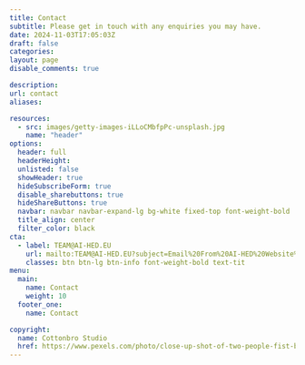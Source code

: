 ```yaml
---
title: Contact
subtitle: Please get in touch with any enquiries you may have.
date: 2024-11-03T17:05:03Z
draft: false
categories: 
layout: page
disable_comments: true

description:
url: contact
aliases:

resources:
  - src: images/getty-images-iLLoCMbfpPc-unsplash.jpg
    name: "header"
options:
  header: full
  headerHeight:
  unlisted: false
  showHeader: true
  hideSubscribeForm: true
  disable_sharebuttons: true
  hideShareButtons: true
  navbar: navbar navbar-expand-lg bg-white fixed-top font-weight-bold
  title_align: center
  filter_color: black
cta:
  - label: TEAM@AI-HED.EU
    url: mailto:TEAM@AI-HED.EU?subject=Email%20From%20AI-HED%20Website%20|%20
    classes: btn btn-lg btn-info font-weight-bold text-tit
menu:
  main:
    name: Contact
    weight: 10
  footer_one:
    name: Contact

copyright:
  name: Cottonbro Studio
  href: https://www.pexels.com/photo/close-up-shot-of-two-people-fist-bump-6153360/
---
```


<div class="section py-0 my-0 bg-grey">
  <div class="container-fluid">
<div class="col-md-12">
<p class="text-center">

</p>
</div>
  </div>
</div>